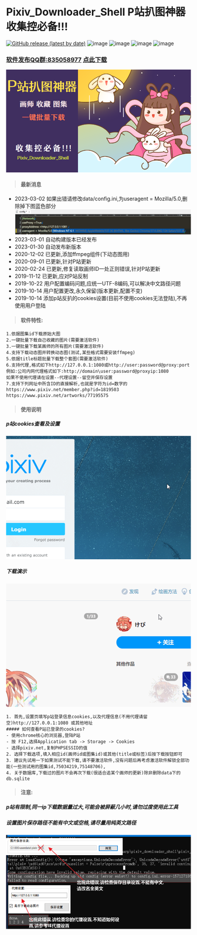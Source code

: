 # Pixiv_Downloader_Shell P站扒图神器 收集控必备!!!

[![GitHub release (latest by date)](https://img.shields.io/github/v/release/nolandra58/pixiv_downloader_shell?display_name=tag&label=%E6%9C%80%E6%96%B0%E7%89%88%E6%9C%AC)](https://github.com/nolandra58/pixiv_downloader_shell/releases/latest)  ![image](https://img.shields.io/badge/官方QQ群-835058977-ff69b4?style=flat&logo=tencent-qq)  ![image](https://img.shields.io/badge/.NET-4.5.2-brightgreen?style=flat&logo=.net) ![image](https://img.shields.io/badge/windows/xp/7/8/10-x86/x64-blue?style=flat&logo=windows) ![image](https://github.com/nolandra58/pixiv_downloader_shell/actions/workflows/auto-build-PDS%20copy.yml/badge.svg)
### [软件发布QQ群:835058977](https://shang.qq.com/wpa/qunwpa?idkey=69768c27d90b3aa4550e63df7d8b1cd65c581663cd4858c0a0f8fbdc8553c174) [点此下载](https://github.com/nolandra58/pixiv_downloader_shell/releases/latest)
![](img/P站扒图神器_封面.png)
>#### 最新消息

- 2023-03-02 如果出错请修改data/config.ini,为useragent = Mozilla/5.0,删除掉下图蓝色部分
![image](img/useragent_fixed.png)
- 2023-03-01 自动构建版本已经发布
- 2023-01-30 自动发布新版本
- 2020-12-02 已更新,添加ffmpeg组件(下动态图用)
- 2020-09-01 已更新,针对P站更新
- 2020-02-24 已更新,修复读取画师ID一处正则错误,针对P站更新
- 2019-11-12 已更新,应对P站反制
- 2019-10-22 用户配置编码问题,应统一UTF-8编码,可以解决中文路径问题
- 2019-10-14 用户配置更改,永久保留(版本更新,配置不变)
- 2019-10-14 添加p站反扒的cookies设置(目前不使用cookies无法登陆),不再使用用户登陆

>#### 软件特性:
```
1.依据图集id下载原始大图
2.一键批量下载自己收藏的图片(需要激活软件)
3.一键批量下载某画师的所有图片(需要激活软件)
4.支持下载动态图并转换动态图(测试,某些格式需要安装ffmpeg)
5.依据title标题批量下载整个套图(需要激活软件)
6.支持代理,格式如下http://127.0.0.1:1080或http://user:password@proxy:port
例如:公司内网代理格式如下:http://domain\user:password@proxyip:1080
如果不使用代理请在设置--代理设置--留空并保存设置
7.支持下列网址中所含ID的直接解析,也就是字符为id=数字的
https://www.pixiv.net/member.php?id=1819503
https://www.pixiv.net/artworks/77195575
```
>#### 使用说明
##### p站cookies查看及设置
![](img/pixiv_cookies_查看方法4.gif)
##### 下载演示
![](img/使用方法.gif)
```
1. 首先,设置页填写p站登录信息cookies,以及代理信息(不用代理请留空)http://127.0.0.1:1080 或其他地址
##### 如何查看P站已登录的cookies?
- 使用chrome核心的浏览器,登陆P站
- 按 F12,选择Application tab -> Storage -> Cookies
- 选择pixiv.net,复制PHPSESSID的值
2. 选择下载选项,填入相应id(画师id或图集id)或其他(title或标签)后按下载按钮即可
3. 建议先试用一下如果测试不能下载,请不要激活软件,没有问题后再考虑激活软件解锁全部功能(一些测试用的图集id,75034219,75148706),
4. 关于数据库,下载过的图片不会再次下载(很适合追某个画师的更新)除非删除data下的db.sqlite
```
>#### 注意:
##### p站有限制,同一ip下载数据量过大,可能会被屏蔽几小时,请勿过度使用此工具
##### 设置图片保存路径不能有中文或空格,请尽量用纯英文路径
![](img/图像%2021.png)
